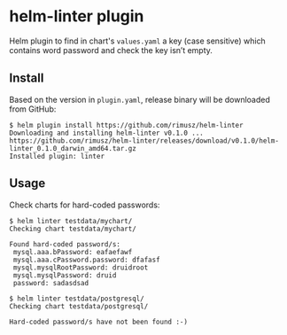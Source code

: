# helm-linter plugin

Helm plugin to find in chart's `values.yaml` a key (case sensitive) which contains word password and check the key isn’t empty.

## Install

Based on the version in `plugin.yaml`, release binary will be downloaded from GitHub:

```
$ helm plugin install https://github.com/rimusz/helm-linter
Downloading and installing helm-linter v0.1.0 ...
https://github.com/rimusz/helm-linter/releases/download/v0.1.0/helm-linter_0.1.0_darwin_amd64.tar.gz
Installed plugin: linter
```

## Usage

Check charts for hard-coded passwords:

```
$ helm linter testdata/mychart/
Checking chart testdata/mychart/

Found hard-coded password/s:
 mysql.aaa.bPassword: eafaefawf
 mysql.aaa.cPassword.password: dfafasf
 mysql.mysqlRootPassword: druidroot
 mysql.mysqlPassword: druid
 password: sadasdsad
```

```
$ helm linter testdata/postgresql/
Checking chart testdata/postgresql/

Hard-coded password/s have not been found :-)
```
